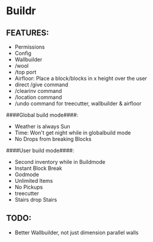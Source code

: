 Buildr
======

FEATURES:
---------
*	Permissions
*	Config
*	Wallbuilder
*	/wool <color>
*	/top port
*	Airfloor: Place a block/blocks in x height over the user
*	direct /give command
*	/clearinv command
*	/location command
*	/undo command for  treecutter, wallbuilder & airfloor

####Global build mode####:
*	Weather is always Sun
*	Time:  Won't get night while in globalbuild mode
*	No Drops from breaking Blocks

####User build mode####:
*	Second inventory while in Buildmode
*	Instant Block Break
*	Godmode
*	Unlimited Items
*	No Pickups
*	treecutter
*	Stairs drop Stairs
	
TODO:
-----
*	Better Wallbuilder, not just dimension parallel walls